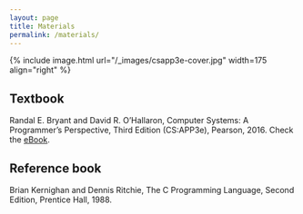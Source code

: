 ```yaml
---
layout: page
title: Materials
permalink: /materials/
---
```


{% include image.html url="/_images/csapp3e-cover.jpg" width=175 align="right" %}

## Textbook

Randal E. Bryant and David R. O’Hallaron, Computer Systems: A Programmer’s Perspective, Third Edition (CS:APP3e), Pearson, 2016. Check the [eBook](https://www.vitalsource.com/referral?term=9780134092997).  

## Reference book

Brian Kernighan and Dennis Ritchie, The C Programming Language, Second Edition, Prentice Hall, 1988. 


